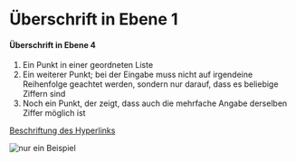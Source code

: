 # Überschrift in Ebene 1
#### Überschrift in Ebene 4

1. Ein Punkt in einer geordneten Liste
2. Ein weiterer Punkt; bei der Eingabe muss nicht auf irgendeine Reihenfolge geachtet werden, sondern nur darauf, dass es beliebige Ziffern sind
1. Noch ein Punkt, der zeigt, dass auch die mehrfache Angabe derselben Ziffer möglich ist

[Beschriftung des Hyperlinks](https://de.wikipedia.org/ "Titel, der beim Überfahren mit der Maus angezeigt wird")

![nur ein Beispiel](https://upload.wikimedia.org/wikipedia/commons/d/d9/Example_de.jpg "Beispielbild")


